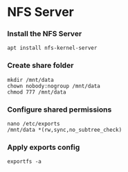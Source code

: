 # NFS Server

### Install the NFS Server
```
apt install nfs-kernel-server
```

### Create share folder
```
mkdir /mnt/data
chown nobody:nogroup /mnt/data
chmod 777 /mnt/data
```

### Configure shared permissions
```
nano /etc/exports
/mnt/data *(rw,sync,no_subtree_check)
```

### Apply exports config
```
exportfs -a
```
